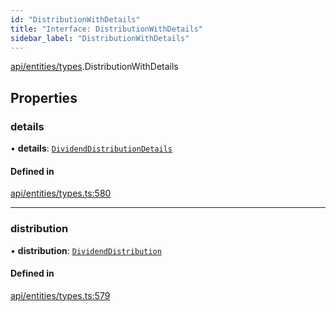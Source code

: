 ```yaml
---
id: "DistributionWithDetails"
title: "Interface: DistributionWithDetails"
sidebar_label: "DistributionWithDetails"
---
```


[api/entities/types](../../../../../modules/API/Entities/Types/Types.md).DistributionWithDetails

## Properties

### details

• **details**: [`DividendDistributionDetails`](../../DividendDistribution/Types/DividendDistributionDetails/DividendDistributionDetails.md)

#### Defined in

[api/entities/types.ts:580](https://github.com/PolymeshAssociation/polymesh-sdk/blob/fe2e6dd1d/src/api/entities/types.ts#L580)

___

### distribution

• **distribution**: [`DividendDistribution`](../../../../../classes/API/Entities/DividendDistribution/DividendDistribution.md)

#### Defined in

[api/entities/types.ts:579](https://github.com/PolymeshAssociation/polymesh-sdk/blob/fe2e6dd1d/src/api/entities/types.ts#L579)

